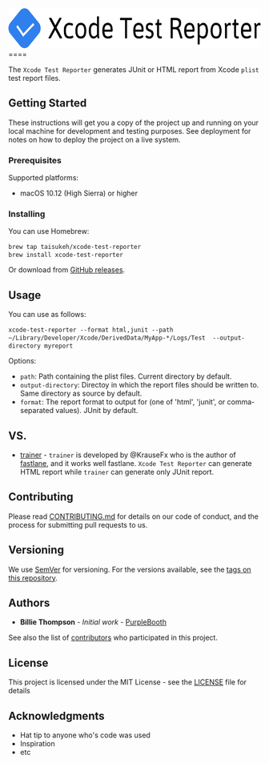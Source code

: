 <div align="center"><img src="./Sources/Lib/Html/XcodeTestReporter.svg" height="80px"></div>
====

The `Xcode Test Reporter` generates JUnit or HTML report from Xcode `plist` test report files.

## Getting Started

These instructions will get you a copy of the project up and running on your local machine for development and testing purposes. See deployment for notes on how to deploy the project on a live system.

### Prerequisites

Supported platforms:
- macOS 10.12 (High Sierra) or higher

### Installing

You can use Homebrew:
```
brew tap taisukeh/xcode-test-reporter
brew install xcode-test-reporter
```

Or download from [GitHub releases](https://github.com/taisukeh/xcode-test-reporter/releases).

## Usage

You can use as follows:
```
xcode-test-reporter --format html,junit --path ~/Library/Developer/Xcode/DerivedData/MyApp-*/Logs/Test  --output-directory myreport
```

Options:
- `path`: Path containing the plist files. Current directory by default.
- `output-directory`: Directoy in which the report files should be written to.  Same directory as source by default.
- `format`: The report format to output for (one of 'html', 'junit', or comma-separated values). JUnit by default.


## VS.

- [trainer](https://github.com/KrauseFx/trainer) - `trainer` is developed by @KrauseFx who is the author of [fastlane](https://github.com/KrauseFx/trainer), and it works well fastlane. `Xcode Test Reporter` can generate HTML report while `trainer` can generate only JUnit report.

## Contributing

Please read [CONTRIBUTING.md](https://gist.github.com/PurpleBooth/b24679402957c63ec426) for details on our code of conduct, and the process for submitting pull requests to us.

## Versioning

We use [SemVer](http://semver.org/) for versioning. For the versions available, see the [tags on this repository](https://github.com/your/project/tags). 

## Authors

* **Billie Thompson** - *Initial work* - [PurpleBooth](https://github.com/PurpleBooth)

See also the list of [contributors](https://github.com/your/project/contributors) who participated in this project.

## License

This project is licensed under the MIT License - see the [LICENSE](LICENSE) file for details

## Acknowledgments

* Hat tip to anyone who's code was used
* Inspiration
* etc
